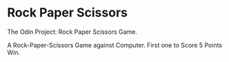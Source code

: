 # Rock Paper Scissors

The Odin Project: Rock Paper Scissors Game.

A Rock-Paper-Scissors Game against Computer. First one to Score 5 Points Win.

